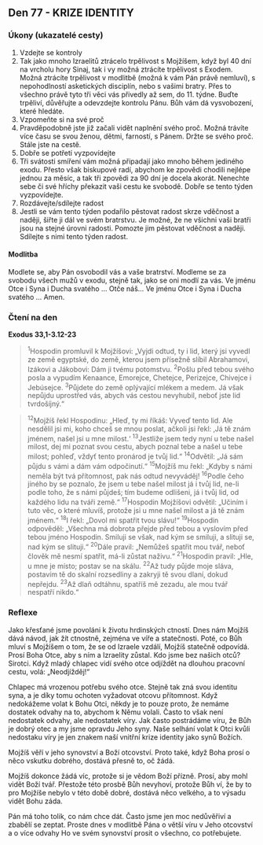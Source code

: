 ## Den 77 - KRIZE IDENTITY

### Úkony (ukazatelé cesty)

1. Vzdejte se kontroly
1. Tak jako mnoho Izraelitů ztrácelo trpělivost s Mojžíšem, když byl 40 dní na vrcholu hory Sinaj, tak i vy možná ztrácíte trpělivost s Exodem. Možná ztrácíte trpělivost v modlitbě (možná k vám Pán právě nemluví), s nepohodlností asketických disciplín, nebo s vašimi bratry. Přes to všechno právě tyto tři věci vás přivedly až sem, do 11. týdne. Buďte trpěliví, důvěřujte a odevzdejte kontrolu Pánu. Bůh vám dá vysvobození, které hledáte.
1. Vzpomeňte si na své proč
1. Pravděpodobně jste již začali vidět naplnění svého proč. Možná trávíte více času se svou ženou, dětmi, farností, s Pánem. Držte se svého proč. Stále jste na cestě.
1. Dobře se potřetí vyzpovídejte
1. Tři svátosti smíření vám možná připadají jako mnoho během jediného exodu. Přesto však biskupové radí, abychom ke zpovědi chodili nejlépe jednou za měsíc, a tak tři zpovědi za 90 dní je docela akorát. Nenechte sebe či své hříchy překazit vaši cestu ke svobodě. Dobře se tento týden vyzpovídejte.
1. Rozdávejte/sdílejte radost
1. Jestli se vám tento týden podařilo pěstovat radost skrze vděčnost a naději, šiřte ji dál ve svém bratrstvu. Je možné, že ne všichni vaši bratři jsou na stejné úrovni radosti. Pomozte jim pěstovat vděčnost a naději. Sdílejte s nimi tento týden radost.

#### Modlitba

Modlete se, aby Pán osvobodil vás a vaše bratrství.
Modleme se za svobodu všech mužů v exodu, stejně tak, jako se oni modlí za vás.
Ve jménu Otce i Syna i Ducha svatého … Otče náš… Ve jménu Otce i Syna i Ducha svatého … Amen.

### Čtení na den

**Exodus 33,1-3.12-23**

> <sup>1</sup>Hospodin promluvil k Mojžíšovi: „Vyjdi odtud, ty i lid, který jsi vyvedl ze země egyptské, do země, kterou jsem přísežně slíbil Abrahamovi, Izákovi a Jákobovi: Dám ji tvému potomstvu.
> <sup>2</sup>Pošlu před tebou svého posla a vypudím Kenaance, Emorejce, Chetejce, Perizejce, Chivejce i Jebúsejce.
> <sup>3</sup>Půjdete do země oplývající mlékem a medem. Já však nepůjdu uprostřed vás, abych vás cestou nevyhubil, neboť jste lid tvrdošíjný.“

> <sup>12</sup>Mojžíš řekl Hospodinu: „Hleď, ty mi říkáš: Vyveď tento lid. Ale nesdělil jsi mi, koho chceš se mnou poslat, ačkoli jsi řekl: ‚Já tě znám jménem, našel jsi u mne milost.‘
> <sup>13</sup>Jestliže jsem tedy nyní u tebe našel milost, dej mi poznat svou cestu, abych poznal tebe a našel u tebe milost; pohleď, vždyť tento pronárod je tvůj lid.“
> <sup>14</sup>Odvětil: „Já sám půjdu s vámi a dám vám odpočinutí.“
> <sup>15</sup>Mojžíš mu řekl: „Kdyby s námi neměla být tvá přítomnost, pak nás odtud nevyváděj!
> <sup>16</sup>Podle čeho jiného by se poznalo, že jsem u tebe našel milost já i tvůj lid, ne-li podle toho, že s námi půjdeš; tím budeme odlišeni, já i tvůj lid, od každého lidu na tváři země.“
> <sup>17</sup>Hospodin Mojžíšovi odvětil: „Učiním i tuto věc, o které mluvíš, protože jsi u mne našel milost a já tě znám jménem.“
> <sup>18</sup>I řekl: „Dovol mi spatřit tvou slávu!“
> <sup>19</sup>Hospodin odpověděl: „Všechna má dobrota přejde před tebou a vyslovím před tebou jméno Hospodin. Smiluji se však, nad kým se smiluji, a slituji se, nad kým se slituji.“
> <sup>20</sup>Dále pravil: „Nemůžeš spatřit mou tvář, neboť člověk mě nesmí spatřit, má-li zůstat naživu.“
> <sup>21</sup>Hospodin pravil: „Hle, u mne je místo; postav se na skálu.
> <sup>22</sup>Až tudy půjde moje sláva, postavím tě do skalní rozsedliny a zakryji tě svou dlaní, dokud nepřejdu.
> <sup>23</sup>Až dlaň odtáhnu, spatříš mě zezadu, ale mou tvář nespatří nikdo.“

### Reflexe

Jako křesťané jsme povoláni k životu hrdinských ctností. Dnes nám Mojžíš dává návod, jak žít ctnostně, zejména ve víře a
statečnosti. Poté, co Bůh mluví s Mojžíšem o tom, že se od Izraele vzdálí, Mojžíš statečně odpovídá. Prosí Boha Otce, aby s ním a
Izraelity zůstal.
Kdo jsme bez našich otců? Sirotci. Když mladý chlapec vidí svého otce odjíždět na dlouhou pracovní cestu, volá: „Neodjížděj!“

Chlapec má vrozenou potřebu svého otce. Stejně tak zná svou identitu syna, a je díky tomu ochoten vyžadovat otcovu přítomnost.
Když nedokážeme volat k Bohu Otci, někdy je to pouze proto, že nemáme dostatek odvahy na to, abychom k Němu volali. Často
to však není nedostatek odvahy, ale nedostatek víry. Jak často postrádáme víru, že Bůh je dobrý otec a my jsme opravdu Jeho syny.
Naše selhání volat k Otci kvůli nedostaku víry je jen znakem naší vnitřní krize identity jako synů Božích.

Mojžíš věří v jeho synovství a Boží otcovství. Proto také, když Boha prosí o něco vskutku dobrého, dostává přesně to, oč žádá.

Mojžíš dokonce žádá víc, protože si je vědom Boží přízně. Prosí, aby mohl vidět Boží tvář. Přestože této prosbě Bůh nevyhoví,
protože Bůh ví, že by to pro Mojžíše nebylo v této době dobré, dostává něco velkého, a to výsadu vidět Bohu záda.

Pán má toho tolik, co nám chce dát. Často jsme jen moc nedůvěřiví a zbabělí se zeptat. Proste dnes v modlitbě Pána o větší víru
v Jeho otcovství a o více odvahy Ho ve svém synovství prosit o všechno, co potřebujete.
